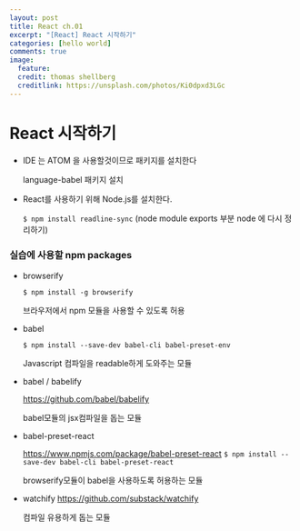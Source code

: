 ```yaml
---
layout: post
title: React ch.01
excerpt: "[React] React 시작하기"
categories: [hello world]
comments: true
image:
  feature:
  credit: thomas shellberg
  creditlink: https://unsplash.com/photos/Ki0dpxd3LGc
---
```



# React 시작하기

* IDE 는 ATOM 을 사용할것이므로 패키지를 설치한다

  language-babel 패키지 설치

* React를 사용하기 위해 Node.js를 설치한다.

  `$ npm install readline-sync`
(node module exports 부분 node 에 다시 정리하기)

### 실습에 사용할 npm packages

* browserify

  `$ npm install -g browserify`

  브라우저에서 npm 모듈을 사용할 수 있도록 허용

* babel

  `$ npm install --save-dev babel-cli babel-preset-env`

  Javascript 컴파일을 readable하게 도와주는 모듈


* babel / babelify

  https://github.com/babel/babelify

  babel모듈의 jsx컴파일을 돕는 모듈


* babel-preset-react

  https://www.npmjs.com/package/babel-preset-react
  `$ npm install --save-dev babel-cli babel-preset-react`

  browserify모듈이 babel을 사용하도록 허용하는 모듈


* watchify
  https://github.com/substack/watchify

  컴파일 유용하게 돕는 모듈

